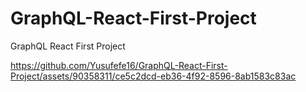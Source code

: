 # GraphQL-React-First-Project
GraphQL React First Project

https://github.com/Yusufefe16/GraphQL-React-First-Project/assets/90358311/ce5c2dcd-eb36-4f92-8596-8ab1583c83ac
